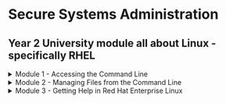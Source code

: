 # Secure Systems Administration

## Year 2 University module all about Linux - specifically RHEL

<details><summary>Module 1 - Accessing the Command Line</summary>
<p>	
	
# Table of Contents <a name="INDEX"></a>

1. [The BASH Shell](#BASH)
2. [Virtual Consoles](#VCONS)
3. [Shell Basics](#SHELL)
4. [Terminology](#TERM)
5. [The GNOME Desktop Environment](#GNOME)
6. [Workspaces](#WORK)
7. [Starting a Terminal](#START)
8. [Locking the Screen/Shutting Down](#LOG)
9. [Lab 1 - Changing Password](#LAB)
10. [Basic Command Syntax](#SYN)
11. [Examples of Simple Commands](#SIMP)
12. [Command History](#HIST)
13. [Editing the Command Line](#EDIT)
14. [Lab 2 - Using Commands](#LAB2)

![](/images/linux.png)

## The BASH Shell <a name="BASH"></a> ([Back to Index](#INDEX))
	
* The Linux command line is provided by a program called the __shell__
* Default shell for users in RHEL is the __GNU Bourne-Again Shell (bash)__
* `$` indicates a normal user, `#` indicates the root user
* Bash provides a scripting language - supports automation of tasks

## Virtual Consoles <a name="VCONS"></a> ([Back to Index](#INDEX))

* Users access the __bash__ shell via __terminal__
* Terminal provides keyboard for input and display for output. Can be configured through serial ports
* A Linux machine's physical console supports multiple virtual consoles - act like separate terminals. Each virtual console supports an independent login session
* If GUI is available, it runs on the __first__ virtual console on RHEL 7
* With GUI running, access a text login prompt on a virtual console by pressing __Ctrl+Alt__ and pressing a function key

## Shell Basics <a name="SHELL"></a> ([Back to Index](#INDEX))

* Commands entered at the shell prompt have three basic parts:
	* Command to run
	* Options to adjust the behaviour of the command
	* Arguments which are typically targets of the command

The __command__ is the name of the program to run. Might be followed by one or more __options__. Options adjust the behaviour of the command - normally start with one or two dashes

Arguments often indicate a target that the command should operate on

Most commands have a __--help__ or __-h__ option. Usage statements have a few basic conventions

Symbols | Description
------------ | -------------
`[]` | Surround optional items
`<something>..` | represents an arbitrary length list of items of that type
item 1 __pipe__ item 2 | Means only __one__ of them can be specified
`<filename>` | Represents variable data

When a user is finished using the shell, use the `exit` command to terminate the current shell session or press `CTRL+D` 

## Terminology <a name="TERM"></a> ([Back to Index](#INDEX))

Description | Term
------------ | -------------
The interpreter that executes commands typed as strings | Shell
The visual cue that indicates an interactive shell is waiting for the user to type a command | Prompt
The name of a program to run | Command
The part of the command line that adjusts the behaviour of a command | Option
The part of the command line that specifies the target that the command should operate on | Argument
The hardware display and keyboard used to interact with a system | Physical console
One of multiple logical consoles that can each support an independent login session | Virtual console
An interface that provides a display for output and a keyboard for input to a shell session | Terminal

## The GNOME Desktop Environment <a name="GNOME"></a> ([Back to Index](#INDEX))

The desktop environment is the GUI on a Linux system. Default desktop environment in RHEL 7 is provided by __GNOME 3__ - provided by __X Windows System__

By default, RHEL 7  uses the __GNOME Classic__ theme for __gnome-shell__. Help can be quickly started by pressing `F1` in gnome-shell, by selecting __Applications --> Documentation --> Help__ or by running the `yelp` command

## Workspaces <a name="WORK"></a> ([Back to Index](#INDEX))

__Workspaces__ are seperate desktop screens which have different application windows. Three methods for switching between them:

	1. Clicking the indicator in the right corner of the window list
	2. CTRL+ALT+UpArrow` or `CTRL+ALT+DownArrow
	3. Switch to Activities Overview

Advantage of __Activities Overview__ - windows can be clicked and dragged between

## Starting a Terminal <a name="START"></a> ([Back to Index](#INDEX)) 

To get a shell prompt in GNOME, start a terminal application such as GNOME terminal. Three most commonly used methods:

	1. Applications --> Utilities --> Terminal
	2. Right-click and select Open in Terminal from context menu
	3. From Activities Overview, select Terminal from the dash

## Locking the Screen/Shutting Down <a name="LOG"></a> ([Back to Index](#INDEX))
To lock the screen, select __(User) --> Lock__ or press __CTRL+ALT+L__
To unlock the screen, press __Enter__ or __Space__

To shut down, select __(User) --> Power Off__ or press __CTRL+ALT+DEL__

## Lab 1 - Changing Password <a name="LAB"></a> ([Back to Index](#INDEX))

Please refer to [Activities](https://github.com/ComplexSec/secure-systems-admin/tree/main/Activities) for the lab exercises

## Basic Command Syntax <a name="SYN"></a> ([Back to Index](#INDEX))

The GNU Bourne-Again Shell(__BASH__) is a program that interprets commands typed in by the user. Each command is typed on a separate line and the output from each displays before the shell displays a prompt. To type more than one command on a line, use the `;`symbol as a __command separator__

The semicolon is in a class of characters called __metacharacters__ that has special meanings for BASH

## Examples of Simple Commands <a name="SIMP"></a> ([Back to Index](#INDEX))

The __date__ command displays current date and time - used by root to set the system clock. An argument that begins with `+` specifies a format string for date

![](/images/date.png)

The __passwd__ command changes a user's own password. Root can use the __passwd__ command to change other user's passwords

Linux does not require file name extensions to classify files. The `file` command scans the beginning of a file's content and displays what type it is

![](/images/file.png)

The `head` command displays the top 10 lines automatically. The `tail` command displays the bottom 10 lines. Both have the `-n` option to specify a number of lines

![](/images/tail.png)

The `wc` comand counts lines, words and chars in a file. Takes a `-l`, `-w` or `-c` option to display only lines, words and chars respectively

![](/images/wc.png)

Arguments and options can be matched with tab completion for MANY commands. The `useradd` command is used by root to create additional users on the system. It has many options. Tab completion following a partial option can be utilized

![](/images/useradd.png)

## Command History <a name="HIST"></a> ([Back to Index](#INDEX))

The `history` command displays a list of previously executed commands prefixed via number. The `!` character is used to expand previous commands without retyping. The `!3` command would run the 3rd last command entered. The `!ls` command would expand to the most recent command that begins with `ls`

![](/images/history.png)

Can also use arrow keys to navigate previous commands. The `Esc+.` key combination causes the shell to copy the last word of the previous command.

## Editing the Command Line <a name="EDIT"></a> ([Back to Index](#INDEX))

Shortcut | Description
------------ | -------------
`CTRL+A` | Jump to beginning of command
`CTRL+E` | Jump to end of command
`CTRL+U` | Clear from cursor to the beginning of command
`CTRL+K` | Clear from cursor to end of command
`CTRL+LEFT` | Jump to beginning of previous word on CL
`CTRL+RIGHT` | Jump to end of next word on CL
`CTRL+R` | Search history of commands for pattern

## Lab 2 - Using Commands <a name="LAB2"></a> ([Back to Index](#INDEX))

Please refer to [Activities](https://github.com/ComplexSec/secure-systems-admin/tree/main/Activities) for the lab exercises

</p>
</details>

<details><summary>Module 2 - Managing Files from the Command Line</summary>
<p>
	
# Table of Contents <a name="INDEX2"></a>

1. [The File System Hierarchy](#HEIR)
2. [File System Hierarchy Review](#REV)
3. [Absolute Paths and Relative Paths](#ABS)
4. [Navigating Paths](#PATHS)
5. [Paths Review](#PAREV)
6. [Command-Line File Management](#CLFM)
7. [Lab 3 - File Management](#LAB3)
8. [File Globbing: Path Name Expansion](#FILE)
9. [File Globbing Review](#FILEREV)
10. [Lab 4 - Managing Files with Shell Expansion](#LAB4)

![](/images/linux2.png)

## The File System Hierarchy <a name="HEIR"></a> ([Back to Index](#INDEX2))

All files on Linux are stored on file systems which are organized into a single __inverted tree__ known as a __file system hierarchy__. The root of the tree is at the __top__ and the branches stretch __below__

![](/images/filesys.png)

The top directory is the root (/) directory. Subdirectories of `/` are used for standardized purposes to organize files by type and purpose. The following terms are encountered in describing file system directory contents:

* __Static__ is content that remains unchanged until explicitly edited or reconfigured
* __Dynamic__ or __variable__ is content typically modified or appended by active processes
* __Persistent__ is content, particularly configuration settings, that remain after a reboot
* __Runtime__ is a process or system specific content or attributes cleared during reboot

The following table lists some of the most important directories on the system by name and purpose:

Location | Purpose
------------ | -------------
/usr | Installed software, shared libraries, include files, and static read-only program data. Important subdirectories are `/usr/bin` which contains __user commands__, `/usr/sbin` which contains __system administration commands__ and `/usr/local` which contains __locally customized software__.
/etc | Configuration files specific to this system
/var | Variable data specific to this system that should persist between boots. Files that dynamically change (e.g. databases, cache directories, log files, printer-spooled documents and website content) may be found here
/run | Runtime data for processes started since the last boot. This includes process ID files and lock files, among other things. The contents of this directory are recreated on reboot
/home | __Home directories__ where regular users store their personal data and configuration files
/root | Home directory for the administrative superuser, root
/tmp | A world-writable space for temporary files. Files which have not been accessed, changed or modified for 10 days are deleted from here automatically. Another temporary directory exists `/var/tmp` in which files that have not been accessed, changed, or modified in more than 30 days are deleted automatically
/boot | Files needed in order to start the boot process
/dev | Contains special device files which are used by the system to access hardware

In RHEL 7, four older directories in `/` now have identical contents as their counterparts located in /usr:

* __/bin__ and __/usr/bin__
* __/sbin__ and __/usr/sbin__
* __/lib__ and __/usr/lib__
* __/lib64__ and __/usr/lib64__

In older versions of RHEL, these were distinct directories containing different sets of files. In RHEL 7, the directories in `/` are symbolic links to the matching directories in __/usr__

## File System Hierarchy Review <a name="REV"></a> ([Back to Index](#INDEX2))

Directory Purpose | Location
------------ | -------------
This directory contains static, persistent system configuration data | /etc
This is the system's root directory | /
User home directories are located under this directory | / home 
This is the root account's home directory | /root
This directory contains dynamic configuration data such as FTP and websites | /var
Regular user commands and utilities are located here | /usr/bin 
System administration binaries, for root user, are here | /usr/sbin
Temporary files are stored here | /tmp
Contains dynamic, non-persistent application runtime data | /run
Contains installed software programms and libraries | /usr

## Absolute Paths and Relative Paths <a name="ABS"></a> ([Back to Index](#INDEX2))

The path of a file or directory specifies its unique file system location

An __absolute path__ is a fully qualified name, beginning at the root directory and specifying each subdirectory traversed. Every __absolute path__ will start with `/`. When a user logs in and opens a terminal, the initial location is normally the user's home directory. System processes also have an initial directory

Users and processes navigate to other directories as needed; the terms __working directory__ or __current working directory__ refer to their __current__ location

A __relative path__ identifies a unique file, specifying only the path necessary to reach the file from the working directory

For standard Linux file systems, the path name of a file, including all `/` characters may be no more than 4095 bytes long. Each component of the path name seperated may be no more than __255 bytes long__. File names can use any UTF-8 encoded Unicode chararacter __EXCEPT__ `/` and the `NUL` character

Linux file systems - ext4, XFS, BTRGS, GFS2 and GlusterFS - are __case sensitive__ in terms of filenames. The VFAT file system is NOT case-sensitive. However, VFAT along with Microsoft's NTFS and Apple's HFS+ has __case preserving__ behaviour

## Navigating Paths <a name="PATHS"></a> ([Back to Index](#INDEX2))

The `pwd` command displays the full path name of the current location. The `ls` command lists directory contents for specified or current directory

![](/images/pwdls.png)

Use the `cd` command to change directories. Can use absolute or relative paths

![](/images/cd.png)

At any time, return to the user's home directory using `cd` without any destination

The `touch` command normally updates a file's timestamp to the current data and time without otherwise modifying it. Useful for creating empty files. The `ls` command has multiple options for displaying attributes on files - most common being `-l` for long listing, `-a` for including hidden files, and `-R` for recursive to include contents of all subdirs

File names beginning with a dot indicate files __hidden__ from normal view using `ls` and other commands. Hidden files keep necessary user configuration files from cluttering home directories. Many commands process hidden files only with specific command-line options, preventing one user's configuration from being accidentally copied to other directories

The `cd` command has many options. The `cd -` command changes to the previous directory. The `cd ..` command uses the `..` hidden directory to move up one level to the parent directory

## Paths Review <a name="PAREV"></a> ([Back to Index](#INDEX2))

Action to accomplish | Command
------------ | -------------
List the current user's home directory (long format) in simplest syntax, when it is not the current location | ls - l ~
Return to the current user's home directory | cd
Determine the absolute path name of the current location | pwd
Return to the most previous working directory | cd -
Move up two levels from the current location | cd ../..
List the current location (long format) with hidden files | ls -al
Move to the binaries location, from any current location | cd /bin
Move up to the parent of the current location | cd ..
Move to the binaries location, from the root directory | cd bin 

## Command-Line File Management <a name="CLFM"></a> ([Back to Index](#INDEX2))

File management involves creating, deleting, copying and moving files. Additionally, directories can be created, deleted, copied and moved to help organize files logically

Activity | Single Source | Multiple Sources
------------ | ------------- | -------------
Copy File | cp file1 file2 | cp file1 file2 file3 dir <sup>(4)</sup>
Move File | mv file1 file2 <sup>(1)</sup> | mv file1 file2 file3 dir <sup>(4)</sup>
Remove File | rm file1 | rm -f file1 file2 file3 <sup>(5)</sup>
Create directory | mkdir dir | mkdir -p par1/par2/dir <sup>(6)</sup>
Copy directory | cp -r dir1 dir2 <sup>(2)</sup> | cp -r dir1 dir2 dir3 dir4 <sup>(4)</sup>
Move directory | mv dir1 dir2 <sup>(3)</sup> | mv dir1 dir2 dir3 dir4 <sup>(4)</sup>
Remove directory | rm -r dir1 <sup>(2)</sup> | rm -rf dir1 dir2 dir3 <sup>(5)</sup>
Remove empty directory | rmdir dir1 | rmdir -p dir1/dir2/dir3


SuperScript | Note
------------ | -------------
<sup>(1)</sup> | The result is a rename
<sup>(2)</sup> | The "recursive" option is required to process a source directory
<sup>(3)</sup> | If dir2 exists, the result is a move. If dir2 doesn't exist, the result is a rename
<sup>(4)</sup> | The last argument must be a directory
<sup>(5)</sup> | Use caution with "force" option; you will NOT be prompted to confirm your action 
<sup>(6)</sup> | Use caution with "create parent" option; typing errors are NOT caught

The `mkdir` command creates one or more directories - generates errors if file name already exists. The `-p` option creates missing parent directories for requested destination - accidental spelling errors create unintended directories without error messages

![](/images/mkdir.png)

The `cp` command copies one or more files to become new, independent files. Can copy existing file to new file in current/other directory or copy multiple files into another directory. If new file name is NOT unique, it overwrites existing file. When copying multiple files with one command, last argument MUST be a directory. Multiple `cp` commands ignore directories specified as a source. Copying non-empty directories, with contents, requires the `-r` option

The `mv` command renames files or relocates files. Files moved to different file system require creating new file by copying source file, and deleting source file. 

The `rm` deletes files but NOT directories. To delete directories, use the `-r` option. Using `-i` interactively prompts for each deletion. The `rmdir` command deletes empty directories.

## Lab 3 - File Management <a name="LAB3"></a> ([Back to Index](#INDEX2))

Please refer to [Activities](https://github.com/ComplexSec/secure-systems-admin/tree/main/Activities) for the lab exercises

## File globbing - Path Name Expansion <a name="FILE"></a> ([Back to Index](#INDEX2))

BASH has a path name-matching capability historically called __globbing__ which makes managing large numbers of files easier by using meta-characters that expand to match file and path names being sought

Globbing is a __shell command-parsing operation__ that expands a wildcard pattern into a list of matching path names. Patterns - especially square-bracketed character classes - that do not return matches display the original pattern request as literal text

Pattern | Matches
------------ | -------------
`*` | Any string of zero or more characters
`?` | Any single character 
`~` | The current user's home directory
`~username` | User's home directory
`~+`  | The current working directory
`~-`  | The previous working directory
`[abc...]`  | Any one character in the enclosed class
`[!abc...]`  | Any one character NOT in the enclosed class
`[^abc...]`  | Any one character NOT in the enclosed class
`[[:alpha:]]` | Any alphabetic character
`[[:lower:]]` | Any lower-case character
`[[:upper:]]` | Any upper-case character
`[[:alnum:]]` | Any alphabetic character or digit
`[[:punct:]]` | Any printable character not a space or alphanumeric
`[[:digit:]]` | Any digit 0-9
`[[:space:]]` | Any one whitespace character (tabs, newline, carriage returns, space)
`Note` | pre-set POSIX character class; adjusts for current locale

![](/images/glob.png)

The tilde character (`~`) when followed by a slash delimiter matches the current user's home directory. When followed by a string of characters up to a slash, it is interpreted as the username

![](/images/echoglob.png)

Brace expansion is used to generate discretionary strings of characters. Braces contain a comma-separated list of strings, or a sequence expression. Brace expansions may be nested one inside another

![](/images/brace.png)

Command substitution allows the output of a command to replace the command itself. Occurs when command is enclosed with beginning dollar sign and brackets or with backticks

The backticks have two disadvantages - easy to visually confused and cannot be nested inside backticks

![](/images/command.png)

Many characters have special meaning in the BASH shell. To ignore special meanings, __quoting__ and __escaping__ can be used. The `/` is an escape character protecting the single character following it from special interpretation.

To protect longer strings, single or double quotes can be used. Using double quotes still allows command and variable substitution. Variable substitution is conceptually identical to command substitution but may use optional brace syntax

![](/images/user.png)

Use single quotes to interpret __all__ text literally. Besides suppressing globbing and shell expansion, quotations direct the shell to additionally suppress command and variable substitution. The question mark is a meta-character that also needed protection from expansion

![](/images/single.png)

## File Globbing Review <a name="FILEREV"></a> ([Back to Index](#INDEX2))

Requested match to find | Patterns
------------ | -------------
Only filenames beginning with b | `b*`
Only filenames ending in b | `*b`
Only filenames containing a b | `*b*` 
Only filenames where first character is not b | `[!b]*`
Only filenames at least 3 characters in length | `???`
Only filenames that contain a number | `*[[:digit:]]*`
Only filenames that begin with an upper-case letter | `[[:upper:]]*`  

## Lab 4 - Managing Files with Shell Expansion <a name="LAB4"></a> ([Back to Index](#INDEX2))

Please refer to [Activities](https://github.com/ComplexSec/secure-systems-admin/tree/main/Activities) for the lab exercises

</p>
</details>

<details><summary>Module 3 - Getting Help in Red Hat Enterprise Linux </summary>
<p>

# Table of Contents <a name="INDEX3"></a>

1. [Introducing the man Command](#MAN)
2. [Navigate and Search man Pages](#NAVIGATE)
3. [Searching for man Pages by Keyword](#KEYWORD)
4. [Lab 5 - Finding Relevant Information Using Man](#LAB5)
5. [Introducing GNU Info](#GNU)
6. [GNU Info vs. Man Page Navigation](#GNUINFO)
7. [Lab 6 - Understanding Program Documentation](#LAB6)
8. [Introducing Package Documentation](#PACKAGE)
9. [Research Documentation under /usr/share/doc](#LAB7)
10. [Using redhat-support-tool to Search Knowledge Base](#REDHAT)
11. [Directly Access Knowledge Base Articles by Document ID](#DIRECT)


![](/images/4.png)

## Introducing the man Command <a name="MAN"></a> ([Back to Index](#INDEX3))

The historical __Linux Programmer's Manual__ is where the man page originates. Each contained information for specifiy types of files which have become sections

Section | Content Type
------------ | -------------
1 | User commands (both executable and shell programs)
2 | System calls (kernel routines invoked from user space) 
3 | Library functions (provided by program libraries)
4 | Special files (such as device files)
5 | File format (for many configurations files and structures)
6 | Games (historical section for amusing programs)
7 | Conventions, standards and miscellaneous (protocols, file systems)
8 | System administration and privileged commands (maintenance tasks)
9 | Linux kernel API (internal kernel calls)

Man page references include the section number in parentheses - __passwd(1)__ describes the command and __passwd(5)__ explains the /etc/passwd file

To read specific man pages, use `man <topic>`. Topic contents display one screen at a time. The __man__ command searches manual sections in a configured order - section 1 is displayed first if available - to display a different man page topic, include the section number eg. `man 5 passwd`

## Navigate and Search man Pages <a name="NAVIGATE"></a> ([Back to Index](#INDEX3))

The following table lists basic man navigation commands

Command | Result
------------ | -------------
Spacebar | Scroll forward one scree
PageDown | Scroll forward one screen
PageUp | Scroll backward one screen
DownArrow | Scroll forward one line
UpArrow | Scroll backword one line
d | Scroll foward one half-screen
u | Scroll backward one half-screen
/string | Search forward for __string__ in the man page
n | Repeat previous search forward in the man page
N | Repeat previous search backward in the man page
g | Go to start of the man page
G | Go to end of the man page
q | Exit __man__ and return to command shell prompt

When performing searches, __string__ allows __regex__ syntax. Regex uses meta-characters for more sophisticated pattern matching

## Searching for man Pages by Keyword <a name="KEYWORD"></a> ([Back to Index](#INDEX3))

A keyword search of man pages is performed using __man -k keyword__ which displays a list of keyword matching man page topics with section numbers

![](/images/mank.png)

Popular sections are 1, 5, and 8. Admins using certain troubleshooting tools also use section - remaining sections are commonly for programmer reference or advanced administration

NB. Keyword searches rely on an index generated by the __mandb(8)__ command, which must be run as root. Command runs daily through __cron.daily__ or by __anacrontab__ within an hour of boot

The `man -K` option performs a full-text page search - not just titles and descriptions

## Lab 5 - Finding Relevant Information Using Man <a name="LAB5"></a> ([Back to Index](#INDEX3))

Please refer to [Activities](https://github.com/ComplexSec/secure-systems-admin/tree/main/Activities) for the lab exercises

## Introducing GNU Info <a name="GNU"></a> ([Back to Index](#INDEX3))

Many pages have a formal format useful as a command reference but less useful as general documentation. Info documents are an important resource on RHEL - many fundamental components and utilities such as the __coreutils__ package and glibc standard libraries utilize it

![](/images/pinfo.png)

Info documentation is structured as hyperlinked info nodes - more flexible than man pages. Info nodes are read from CLI using either __info__ or __pinfo__ commands - some commands have both documentation for man and pinfo

The __pinfo__ reader is more advanced than __info__ commands. Info nodes for a particular topic are browsed with __pinfo topic__. New documentation nodes become available in __pinfo__ when their corresponding software packages are installed

## GNU Info vs. Man Page Navigation <a name="GNUINFO"></a> ([Back to Index](#INDEX3))

The __info__ command uses different navigation than __man__

Navigation | pinfo | man
------------ | ------------- | -------------
Scroll forward one screen | PageDown or Space | PageDown or Space
Scroll backward one screen | PageUp or b | PageUp or b
Display directory of topics | d | -
Scroll forward one half-screen | - | d
Display parent node of a topic | u | -
Display the top of a topic | HOME | 1G
Scroll backward one half-screen | - | u
Scroll forward to next hyperlink | DownArrow | -
Open topic at cursor location | Enter | -
Scroll forward one line | - | DownArrow or Enter
Scroll backward to previous hyperlink | UpArrow | -
Scroll backward one line | - | UpArrow
Search for a pattern | /string | /string
Display next node in topic | n | -
Repeat previous search forward | / then Enter | n
Display previous node in topic | p | -
Repeat previous search backward | - | N
Quit the program | q | q

## Lab 6 - Understanding Program Documentation <a name="LAB6"></a> ([Back to Index](#INDEX3))

Please refer to [Activities](https://github.com/ComplexSec/secure-systems-admin/tree/main/Activities) for the lab exercises

## Introducing Package Documentation <a name="PACKAGE"></a> ([Back to Index](#INDEX3))

Developers may choose to include documentation in their application's RPM distribution package. When the package is installed, files recognized as documentation are moved to `/usr/share/doc/<packagename>`. GNU packages also use /usr/share/doc to supplement info nodes

Most packages include files describing package distribution licensing - some include extensive PDF or HTML based documentation

Some packages come with extensive samples, config file templates, scripts, tutorials or user guides

## Lab 7 - Research Documentation under /usr/share/doc <a name="LAB7"></a> ([Back to Index](#INDEX3))

Please refer to [Activities](https://github.com/ComplexSec/secure-systems-admin/tree/main/Activities) for the lab exercises

## Using redhat-support-tool to Search Knowledge Base <a name="REDHAT"></a> ([Back to Index](#INDEX3))

The Red Hat Support Tool utility __redhat-support-tool__ provides a text console interface to the subscription-based Red Hat access services - internet access is required and can be used from any terminal or SSH connection

By default, the program launches in shell mode - use the provided __help__ sub-command to see all available commands. Shell mode supports tab completion and the ability to call programs in the parent shell

When first ran, it asks for credentials. It asks to store account info in home directory - __~/.redhat-support-tool/redhat-support-tool.conf__. If a RedHat account is shared, the `--global` option can save account information to `/etc/redhat-support-tool.conf`

The tool allows subscribers to search and display the same knowledge seen when on the RHCP. Knowledge Base permits keyword searches. Users can enter error codes, syntax from log files or any mix of keywords to produce a list of relevant solutions

## Directly Access Knowledge Base Articles by Document ID <a name="DIRECT"></a> ([Back to Index](#INDEX3))

Locate online articles directly by using the tool's `kb` command with the document ID. Returned documents scroll on the screen without pagination allowing a user to redirect the output.

![](/images/kb.png)

Documents retrieved in unpaginated format are easy to print, convert to PDF or others or to redirect output

## Using redhat-support-tool to Manage Support Cases

Before contacting Red Hat Support, gather relevant info for a bug report:

1. Define the problem

Be able to clearly state the problem and its symptoms. Be as specific as possible and detail the steps which will reproduce the problem

2. Gather background information

Things like version and product. Be ready to provide relevant diagnostic information. This can include output of __sosreport__. For kernel problems, this could include the system's __kdump__ crash dump or a digital photo of the kernel backtrace displayed on the monitor of a crashed system

3. Determine the severity level

Red Hat uses four severity levels - __Urgent__ and __High__ severity problem reports should be followed by a phone call to the relevant local support center

</p>
</details>
